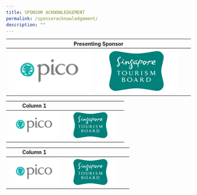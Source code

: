 ```yaml
---
title: SPONSOR ACKNOWLEDGEMENT
permalink: /sponsoracknowledgement/
description: ""
---
```

<table>
	<tbody><tr>
			</tr></tbody><thead><tr><th colspan="4"> Presenting Sponsor </th>
	</tr></thead>
	<tbody>
		<tr>
			<td colspan="1"><img style="width:230px;height:120px;" src="/images/Testing%20Sizes/pico%20250%20x%20140.png">
			</td><td colspan="1"><img style="width:230px;height:120px;" src="/images/Testing%20Sizes/stb%20250%20x%20140%201.png"></td><td></td><td></td>
		</tr>
	</tbody>
</table>
				

| Column 1 | | |
| -------- | -------- | -------- | 
| <img style="width:140px;height:78px;" src="/images/Testing%20Sizes/pico%20250%20x%20140.png"> |  <img style="width:140px;height:78px;" src="/images/Testing%20Sizes/stb%20250%20x%20140%201.png">  |      | 


| Column 1 | | | |
| -------- | -------- | -------- | ---- |
| <img style="width:140px;height:78px;" src="/images/Testing%20Sizes/pico%20250%20x%20140.png"> |  <img style="width:140px;height:78px;" src="/images/Testing%20Sizes/stb%20250%20x%20140%201.png">  |      | |
